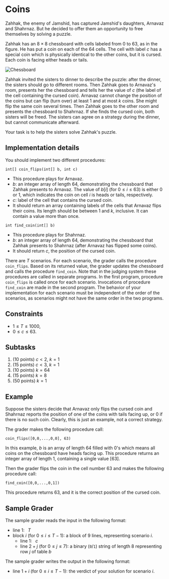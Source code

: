 # Coins

Zahhak, the enemy of Jamshid, has captured Jamshid's daughters, Arnavaz and Shahrnaz. But he decided to offer them an opportunity to free themselves by solving a puzzle.

Zahhak has an $8 \times 8$ chessboard with cells labeled from $0$ to $63$, as in the figure.
He has put a coin on each of the $64$ cells.
The cell with label $c$ has a special coin which is physically identical to the other coins, but it is cursed.
Each coin is facing either heads or tails.

![Chessboard](Coins.png "280")

Zahhak invited the sisters to dinner to describe the puzzle: after the dinner, the sisters should go to different rooms. Then Zahhak goes to Arnavaz's room, presents her the chessboard and tells her the value of $c$ (the label of the cell containing the cursed coin).
Arnavaz cannot change the position of the coins but can flip (turn over) at least $1$ and at most $k$ coins. She might flip the same coin several times.
Then Zahhak goes to the other room and presents the chessboard to Shahrnaz.
If she finds the cursed coin, both sisters will be freed. The sisters can agree on a strategy during the dinner, but cannot communicate afterward.

Your task is to help the sisters solve Zahhak's puzzle.

## Implementation details

You should implement two different procedures:
```
int[] coin_flips(int[] b, int c)
```
* This procedure plays for Arnavaz.
* $b$: an integer array of length $64$, demonstrating the chessboard that Zahhak presents to Arnavaz. The value of $b[i]$ (for $0 \leq i \leq 63$) is either $0$ or $1$, which indicates the coin on cell $i$ is heads or tails, respectively.
* $c$: label of the cell that contains the cursed coin.
* It should return an array containing labels of the cells that Arnavaz flips their coins. Its length should be between $1$ and $k$, inclusive. It can contain a value more than once.

```
int find_coin(int[] b)
```
* This procedure plays for Shahrnaz.
* $b$: an integer array of length $64$, demonstrating the chessboard that Zahhak presents to Shahrnaz (after Arnavaz has flipped some coins).
* It should return $c$, the position of the cursed coin.

There are $T$ scenarios. For each scenario, the grader calls the procedure `coin_flips`. Based on its returned value, the grader updates the chessboard and calls the procedure `find_coin`. Note that in the judging system these procedures are called in separate programs.
In the first program, procedure `coin_flips` is called once for each scenario. Invocations of procedure `find_coin` are made in the second program. The behavior of your implementation for each scenario must be independent of the order of the scenarios, as scenarios might not have the same order in the two programs.

## Constraints

* $1 \leq T \leq 1000$,
* $0 \leq c \leq 63$.

## Subtasks

1. ($10$ points) $c < 2$, $k = 1$
1. ($15$ points) $c < 3$, $k = 1$
1. ($10$ points) $k = 64$
1. ($15$ points) $k = 8$
1. ($50$ points) $k = 1$

## Example

Suppose the sisters decide that Arnavaz only flips the cursed coin and Shahrnaz reports the position of one of the coins with tails facing up, or $0$ if there is no such coin. Clearly, this is just an example, not a correct strategy.

The grader makes the following procedure call:
```
coin_flips([0,0,...,0,0], 63)
```
In this example, $b$ is an array of length $64$ filled with $0$'s which means all coins on the chessboard have heads facing up. This procedure returns an integer array of length $1$, containing a single value $[63]$.

Then the grader flips the coin in the cell number $63$ and makes the following procedure call:
```
find_coin([0,0,...,0,1])
```
This procedure returns $63$, and it is the correct position of the cursed coin.

## Sample Grader

The sample grader reads the input in the following format:
* line $1$: $\;\;T$
* block $i$ (for $0 \leq i \leq T-1$): a block of  $9$ lines, representing scenario $i$.
  - line $1$:  $\;\;c$
  - line $2+j$ (for $0 \leq j \leq 7$): a binary (`0`/`1`) string of length $8$ representing row $j$ of table $b$

The sample grader writes the output in the following format:
* line $1+i$ (for $0 \leq i \leq T-1$): the verdict of your solution for scenario $i$.
